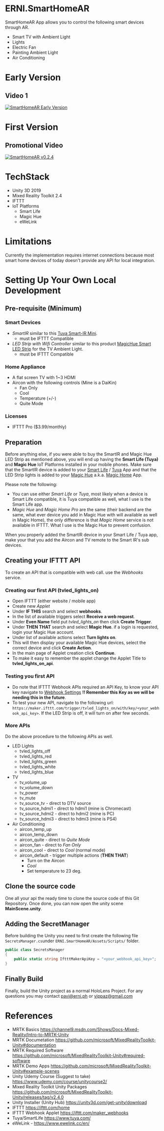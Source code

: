 # ERNI.SmartHomeAR

SmartHomeAR App allows you to control the following smart devices through AR.
- Smart TV with Ambient Light
- Lights
- Electric Fan
- Painting Ambient Light
- Air Conditioning

# Early Version

## Video 1
[![SmartHomeAR Early Version](https://img.youtube.com/vi/eG43c0iB2rI/0.jpg)](https://www.youtube.com/watch?v=eG43c0iB2rI)

# First Version

## Promotional Video
[![SmartHomeAR v0.2.4](https://img.youtube.com/vi/dzsEWN0Nmrk/0.jpg)](https://www.youtube.com/watch?v=dzsEWN0Nmrk)

# TechStack

- Unity 3D 2019
- Mixed Reality Toolkit 2.4
- IFTTT
- IoT Platforms
  - Smart Life
  - Magic Hue
  - eWeLink

# Limitations
Currently the implementation requires internet connections because most smart home devices of today doesn't provide any API for local integration.

# Setting Up Your Own Local Development

## Pre-requisite (Minimum)
### Smart Devices
- *SmartIR* similar to this [Tuya Smart-IR Mini](https://www.lazada.com.ph/products/joylab-wifi-smart-ir-mini-universal-remote-control-for-tv-aircon-and-other-ir-devices-works-with-smart-lifetuya-alexa-and-google-home-i874600377-s2775746212.html?spm=a2o4l.searchlist.list.3.6746245aIqGTuX&search=1).
   - must be IFTTT Compatible
- *LED Strip with Wifi Controller* similar to this product [MagicHue Smart LED Strip](https://www.lazada.com.ph/products/wifi-smart-phone-app-control-led-stripdc12v-5050-rgb-5m-10m-300leds-working-android-ios-systemiftttgoogle-assistant-with-ir-remote-i316432258-s971020831.html?spm=a2o4l.searchlist.bestshown_1.1.7b7455efF8vgII&search=1) for the TV Ambient Light.
   - must be IFTTT Compatible
### Home Appliance
- A flat screen TV with 1~3 HDMI
- Aircon with the following controls (Mine is a DaiKin)
   - Fan Only
   - Cool
   - Temperature (+/-)
   - Quite Mode
### Licenses
- IFTTT Pro ($3.99/monthly)

##  Preparation
Before anything else, if you were able to buy the SmartIR and Magic Hue LED Strip as mentioned above, you will end up having the **Smart Life (Tuya)** and **Magic Hue** IoT Platforms installed in your mobile phones. Make sure that the SmartIR device is added to your [Smart Life](https://play.google.com/store/apps/details?id=com.tuya.smartlife&hl=en&gl=US) / [Tuya](https://play.google.com/store/apps/details?id=com.tuya.smart&hl=en&gl=US) App and that the LED Strip lights is added to your [Magic Hue](https://play.google.com/store/apps/details?id=com.magichue.wifi) a.k.a. [Magic Home](https://play.google.com/store/apps/details?id=com.zengge.wifi) App.

Please note the following:
- You can use either *Smart Life* or *Tuya*, most likely when a device is Smart Life compatible, it is Tuya compatible as well, what I use is the Smart Life app.
- *Magic Hue* and *Magic Home Pro* are the same (their backend are the same, what ever device you add in Magic Hue with will available as well in Magic Home), the only difference is that *Magic Home* service is not available in IFTTT. What I use is the Magic Hue to prevent confusion.

When you properly added the SmartIR device in your Smart Life / Tuya app, make your that you add the Aircon and TV remote to the Smart IR's sub devices.

## Creating your IFTTT API
To create an API that is compatible with web call. use the *Webhooks* service.

### Creating our first API (tvled_lights_on)
- Open IFTTT (either website / mobile app)
- Create new *Applet*
- Under **IF THIS** search and select **webhooks**.
- In the list of available triggers select **Receive a web request**.
- Under **Even Name** field put *tvled_lights_on* then click **Create Trigger**.
- Under **THEN THAT** search and select **Magic Hue**. if a login is requested, login your Magic Hue account.
- Under list of available actions select **Turn lights on**.
- This will then display your available Magic Hue devices, select the correct device and click **Create Action**.
- In the main page of Applet creation click **Continue**.
- To make it easy to remember the applet change the Applet Title to **tvled_lights_on_api**.

### Testing you first API
- Do note that IFTTT Webhook APIs required an API Key, to know your API key navigate to [Webhook Settings](https://ifttt.com/maker_webhooks/settings) **!! Remember this Key as we will be needing this in the future**.
- To test your new API, navigate to the following url: `https://maker.ifttt.com/trigger/tvled_lights_on/with/key/<your_webhook_api_key>`. If the LED Strip is off, it will turn on after few seconds.

### More APIs

Do the above procedure to the following APIs as well.
- LED Lights
  - tvled_lights_off
  - tvled_lights_red
  - tvled_lights_green
  - tvled_lights_white
  - tvled_lights_blue
- TV
  - tv_volume_up
  - tv_volume_down
  - tv_power
  - tv_mute
  - tv_source_tv - direct to DTV source
  - tv_source_hdmi1 - direct to hdmi1 (mine is Chromecast)
  - tv_source_hdmi2 - direct to hdmi2 (mine is PC)
  - tv_source_hdmi3 - direct to hdmi3 (mine is PS4)
- Air Conditioning
  - aircon_temp_up
  - aircon_temp_down
  - aircon_quite - direct to *Quite Mode*
  - aircon_fan - direct to *Fan Only*
  - aircon_cool - direct to *Cool* (normal mode)
  - aircon_default - trigger multiple actions (**THEN THAT**)
    - Turn on the Aircon
    - *Cool*
    - Set temperature to 23 deg.
## Clone the source code
One all your api the ready time to clone the source code of this Git Repository. Once done, you can now open the unity scene **MainScene.unity**.

## Adding the SecretManager
Before building the Unity you need to first create the following file `SecretsManager.cs`under `ERNI.SmartHomeAR/Assets/Scripts/` folder.
```csharp
public class SecretsManager
{
    public static string IftttMakerApiKey = "<your_webhook_api_key>";
}
```

## Finally Build

Finally, build the Unity project as a normal HoloLens Project. For any questions you may contact pavi@erni.ph or vjppaz@gmail.com

# References
- MRTK Basics https://channel9.msdn.com/Shows/Docs-Mixed-Reality/Intro-to-MRTK-Unity
- MRTK Documetation https://github.com/microsoft/MixedRealityToolkit-Unity#documentation
- MRTK Required Software https://github.com/microsoft/MixedRealityToolkit-Unity#required-software
- MRTK Demo Apps https://github.com/microsoft/MixedRealityToolkit-Unity#example-scenes
- Unity Udemy Course (Suggest to take) https://www.udemy.com/course/unitycourse2/
- Mixed Reality Toolkit Unity Packages https://github.com/microsoft/MixedRealityToolkit-Unity/releases/tag/v2.4.0
- Unity Installer (Unity Hub) https://unity3d.com/get-unity/download
- IFTTT https://ifttt.com/home
- IFTTT Webhook Applet https://ifttt.com/maker_webhooks
- Tuya/SmartLife https://www.tuya.com/
- eWeLink - https://www.ewelink.cc/en/
